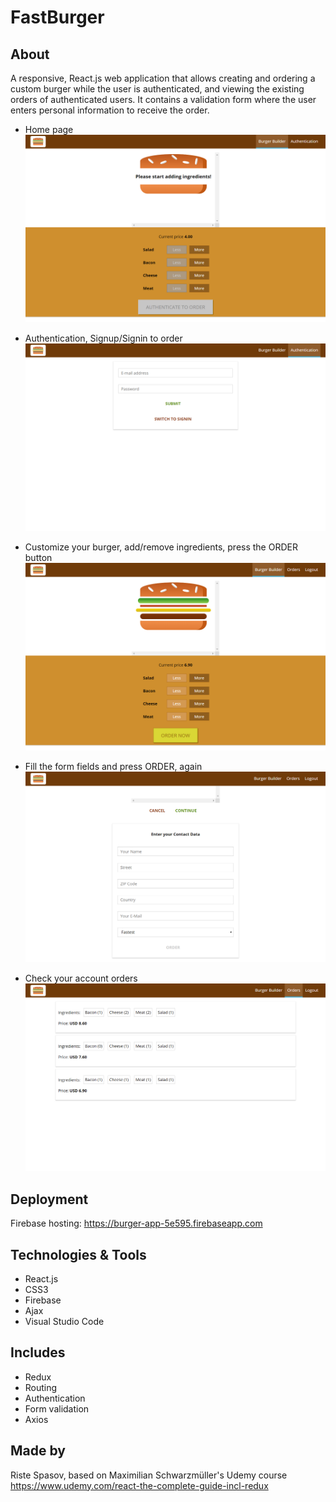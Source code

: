 # FastBurger

## About 

A responsive, React.js web application that allows creating and ordering a custom burger while the user is authenticated, and viewing the existing orders of authenticated users. It contains a validation form where the user enters personal information to receive the order. 

- Home page
![](git-images/1.PNG)

- Authentication, Signup/Signin to order
![](git-images/2.PNG)

- Customize your burger, add/remove ingredients, press the ORDER button
![](git-images/3.PNG)

- Fill the form fields and press ORDER, again
![](git-images/4.PNG)

- Check your account orders
![](git-images/5.PNG)

## Deployment

Firebase hosting: https://burger-app-5e595.firebaseapp.com

## Technologies & Tools

- React.js
- CSS3
- Firebase 
- Ajax
- Visual Studio Code 

## Includes

- Redux
- Routing
- Authentication
- Form validation
- Axios

## Made by

Riste Spasov, based on Maximilian Schwarzmüller's Udemy course https://www.udemy.com/react-the-complete-guide-incl-redux

